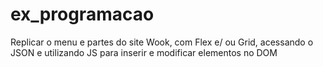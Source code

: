 # ex_programacao
Replicar o menu e partes do site Wook, com Flex e/ ou Grid,  acessando o JSON e utilizando JS para inserir e modificar elementos no DOM
